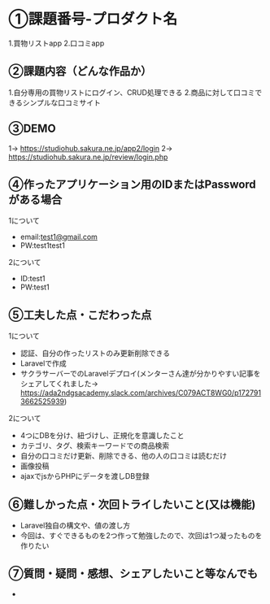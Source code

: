 # ①課題番号-プロダクト名

1.買物リストapp
2.口コミapp

## ②課題内容（どんな作品か）

1.自分専用の買物リストにログイン、CRUD処理できる
2.商品に対して口コミできるシンプルな口コミサイト

## ③DEMO

1→ https://studiohub.sakura.ne.jp/app2/login
2→ https://studiohub.sakura.ne.jp/review/login.php

## ④作ったアプリケーション用のIDまたはPasswordがある場合

1について
- email:test1@gmail.com
- PW:test1test1

2について
- ID:test1
- PW:test1

## ⑤工夫した点・こだわった点
1について
- 認証、自分の作ったリストのみ更新削除できる
- Laravelで作成
- サクラサーバーでのLaravelデプロイ(メンターさん達が分かりやすい記事をシェアしてくれました→ https://ada2ndgsacademy.slack.com/archives/C079ACT8WG0/p1727913662525939)
  
2について
- 4つにDBを分け、紐づけし、正規化を意識したこと
- カテゴリ、タグ、検索キーワードでの商品検索
- 自分の口コミだけ更新、削除できる、他の人の口コミは読むだけ
- 画像投稿
- ajaxでjsからPHPにデータを渡しDB登録

## ⑥難しかった点・次回トライしたいこと(又は機能)

- Laravel独自の構文や、値の渡し方
- 今回は、すぐできるものを2つ作って勉強したので、次回は1つ凝ったものを作りたい

## ⑦質問・疑問・感想、シェアしたいこと等なんでも

- 

